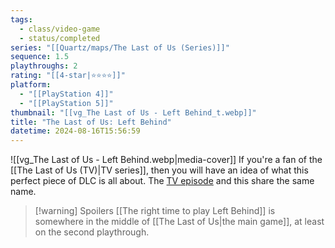 ```yaml
---
tags:
  - class/video-game
  - status/completed
series: "[[Quartz/maps/The Last of Us (Series)]]"
sequence: 1.5
playthroughs: 2
rating: "[[4-star|⭐️⭐️⭐️⭐️]]"
platform:
  - "[[PlayStation 4]]"
  - "[[PlayStation 5]]"
thumbnail: "[[vg_The Last of Us - Left Behind_t.webp]]"
title: "The Last of Us: Left Behind"
datetime: 2024-08-16T15:56:59
---
```

![[vg_The Last of Us - Left Behind.webp|media-cover]]
If you're a fan of the [[The Last of Us (TV)|TV series]], then you will have an idea of what this perfect piece of DLC is all about. The [TV episode](https://www.imdb.com/title/tt15747172/?ref_=ttep_ep7) and this share the same name.

> [!warning] Spoilers
> [[The right time to play Left Behind]] is somewhere in the middle of [[The Last of Us|the main game]], at least on the second playthrough. 